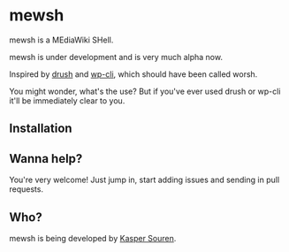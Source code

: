 mewsh
=====

mewsh is a MEdiaWiki SHell.

mewsh is under development and is very much alpha now.


Inspired by [drush](http://drush.org/) and
[wp-cli](http://wp-cli.org/), which should have been called worsh.

You might wonder, what's the use? But if you've ever used drush or
wp-cli it'll be immediately clear to you.


## Installation


## Wanna help?

You're very welcome!  Just jump in, start adding issues and sending in
pull requests.

## Who?

mewsh is being developed by [Kasper Souren](http://guaka.org/).